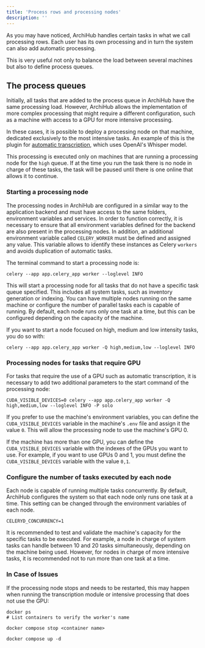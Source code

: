 ```yaml
---
title: 'Process rows and processing nodes'
description: ''
---
```


As you may have noticed, ArchiHub handles certain tasks in what we call processing rows. Each user has its own processing and in turn the system can also add automatic processing.

This is very useful not only to balance the load between several machines but also to define process queues.

## The process queues

Initially, all tasks that are added to the process queue in ArchiHub have the same processing load. However, ArchiHub allows the implementation of more complex processing that might require a different configuration, such as a machine with access to a GPU for more intensive processing.

In these cases, it is possible to deploy a processing node on that machine, dedicated exclusively to the most intensive tasks. An example of this is the plugin for [automatic transcription](https://github.com/Archihub-App/transcribeWhisperX), which uses OpenAI's Whisper model.

This processing is executed only on machines that are running a processing node for the `high` queue. If at the time you run the task there is no node in charge of these tasks, the task will be paused until there is one online that allows it to continue.

### Starting a processing node

The processing nodes in ArchiHub are configured in a similar way to the application backend and must have access to the same folders, environment variables and services. In order to function correctly, it is necessary to ensure that all environment variables defined for the backend are also present in the processing nodes. In addition, an additional environment variable called `CELERY_WORKER` must be defined and assigned any value. This variable allows to identify these instances as Celery `workers` and avoids duplication of automatic tasks.

The terminal command to start a processing node is:

```
celery --app app.celery_app worker --loglevel INFO
```

This will start a processing node for all tasks that do not have a specific task queue specified. This includes all system tasks, such as inventory generation or indexing. You can have multiple nodes running on the same machine or configure the number of parallel tasks each is capable of running. By default, each node runs only one task at a time, but this can be configured depending on the capacity of the machine.

If you want to start a node focused on high, medium and low intensity tasks, you do so with:

```
celery --app app.celery_app worker -Q high,medium,low --loglevel INFO
```

### Processing nodes for tasks that require GPU

For tasks that require the use of a GPU such as automatic transcription, it is necessary to add two additional parameters to the start command of the processing node:

```
CUDA_VISIBLE_DEVICES=0 celery --app app.celery_app worker -Q high,medium,low --loglevel INFO -P solo
```

If you prefer to use the machine's environment variables, you can define the `CUDA_VISIBLE_DEVICES` variable in the machine's `.env` file and assign it the value `0`. This will allow the processing node to use the machine's GPU 0.

If the machine has more than one GPU, you can define the `CUDA_VISIBLE_DEVICES` variable with the indexes of the GPUs you want to use. For example, if you want to use GPUs 0 and 1, you must define the `CUDA_VISIBLE_DEVICES` variable with the value `0,1`.

### Configure the number of tasks executed by each node

Each node is capable of running multiple tasks concurrently. By default, ArchiHub configures the system so that each node only runs one task at a time. This setting can be changed through the environment variables of each node.

```
CELERYD_CONCURRENCY=1
```
It is recommended to test and validate the machine's capacity for the specific tasks to be executed. For example, a node in charge of system tasks can handle between 10 and 20 tasks simultaneously, depending on the machine being used. However, for nodes in charge of more intensive tasks, it is recommended not to run more than one task at a time.

### In Case of Issues

If the processing node stops and needs to be restarted, this may happen when running the transcription module or intensive processing that does not use the GPU:

```
docker ps  
# List containers to verify the worker's name  

docker compose stop <container name>  

docker compose up -d  
```